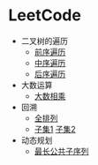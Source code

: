 # LeetCode

* 二叉树的遍历
  * [前序遍历](https://leetcode-cn.com/problems/binary-tree-preorder-traversal/)
  * [中序遍历](https://leetcode-cn.com/problems/binary-tree-inorder-traversal/)
  * [后序遍历](https://leetcode-cn.com/problems/binary-tree-postorder-traversal/)
* 大数运算
  * [大数相乘](https://leetcode-cn.com/problems/multiply-strings/)
* 回溯
  * [全排列](https://leetcode-cn.com/problems/permutations/)
  * [子集1](https://leetcode-cn.com/problems/subsets/) [子集2](https://leetcode-cn.com/problems/subsets-ii/)
* 动态规划
  * [最长公共子序列](https://leetcode-cn.com/problems/longest-common-subsequence/)